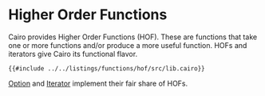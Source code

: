 # Higher Order Functions

Cairo provides Higher Order Functions (HOF). These are functions that
take one or more functions and/or produce a more useful function. HOFs
and iterators give Cairo its functional flavor.

```cairo,editable
{{#include ../../listings/functions/hof/src/lib.cairo}}
```

[Option][option]
and
[Iterator][iter]
implement their fair share of HOFs.

[option]: https://docs.swmansion.com/scarb/corelib/core-option-Option.html
[iter]: https://docs.swmansion.com/scarb/corelib/core-iter-traits-iterator-Iterator.html
